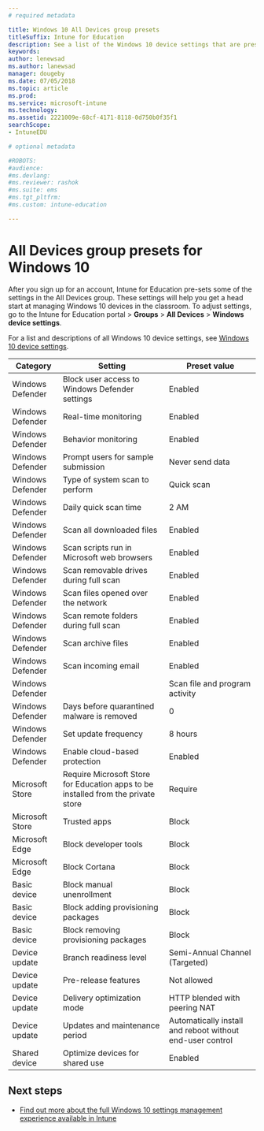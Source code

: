 ```yaml
---
# required metadata

title: Windows 10 All Devices group presets
titleSuffix: Intune for Education
description: See a list of the Windows 10 device settings that are preset at time of signup
keywords:
author: lenewsad
ms.author: lanewsad
manager: dougeby
ms.date: 07/05/2018
ms.topic: article
ms.prod:
ms.service: microsoft-intune
ms.technology:
ms.assetid: 2221009e-68cf-4171-8118-0d750b0f35f1
searchScope:
- IntuneEDU

# optional metadata

#ROBOTS:
#audience:
#ms.devlang:
#ms.reviewer: rashok
#ms.suite: ems
#ms.tgt_pltfrm:
#ms.custom: intune-education

---
```


# All Devices group presets for Windows 10
After you sign up for an account, Intune for Education pre-sets some of the settings in the All Devices group. These settings will help you get a head start at managing Windows 10 devices in the classroom. To adjust settings, go to the Intune for Education portal > **Groups** > **All Devices** > **Windows device settings**.  

For a list and descriptions of all Windows 10 device settings, see [Windows 10 device settings](all-edu-settings-windows.md).  

|Category|Setting|Preset value|
|---|---|---|
|Windows Defender|Block user access to Windows Defender settings|Enabled|
|Windows Defender|Real-time monitoring|Enabled|
|Windows Defender|Behavior monitoring|Enabled|
|Windows Defender|Prompt users for sample submission|Never send data|
|Windows Defender|Type of system scan to perform|Quick scan|
|Windows Defender|Daily quick scan time|2 AM|
|Windows Defender|Scan all downloaded files|Enabled|
|Windows Defender|Scan scripts run in Microsoft web browsers|Enabled|
|Windows Defender|Scan removable drives during full scan|Enabled|
|Windows Defender|Scan files opened over the network|Enabled|
|Windows Defender|Scan remote folders during full scan|Enabled|
|Windows Defender|Scan archive files|Enabled|
|Windows Defender|Scan incoming email|Enabled|
|Windows Defender||Scan file and program activity|Monitor all files|
|Windows Defender|Days before quarantined malware is removed|0|
|Windows Defender|Set update frequency|8 hours|
|Windows Defender|Enable cloud-based protection|Enabled|
|Microsoft Store|Require Microsoft Store for Education apps to be installed from the private store|Require|
|Microsoft Store|Trusted apps|Block|  
|Microsoft Edge|Block developer tools|Block|
|Microsoft Edge|Block Cortana|Block|
|Basic device|Block manual unenrollment|Block|
|Basic device|Block adding provisioning packages|Block|
|Basic device|Block removing provisioning packages|Block|
|Device update|Branch readiness level|Semi-Annual Channel (Targeted)
|Device update|Pre-release features|Not allowed
|Device update|Delivery optimization mode|HTTP blended with peering NAT |
|Device update|Updates and maintenance period|Automatically install and reboot without end-user control|
|Shared device|Optimize devices for shared use|Enabled|  

## Next steps

- [Find out more about the full Windows 10 settings management experience available in Intune](https://docs.microsoft.com/intune/deploy-use/windows-10-policy-settings-in-microsoft-intune)
